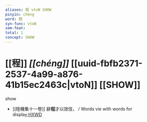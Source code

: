 ```yaml
---
aliases: 程 vtoN SHOW
pinyin: chéng
word: 程
syn-func: vtoN
sem-feat: 
total: 1
concept: SHOW 
---
```

# [[程]] *[[chéng]]*  [[uuid-fbfb2371-2537-4a99-a876-41b15ec2463c|vtoN]] [[SHOW]]
show
 - [[陸機集十一卷]] 辭**程**才以效伎， / Words vie with words for display,[HXWD](https://hxwd.org/textview.html?location=CH2b1575_CHANT_001-6a.6)
